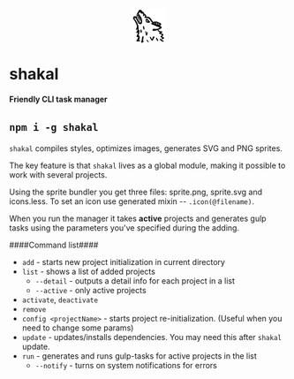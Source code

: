
<p align="center">
  <img align="center" src="https://raw.githubusercontent.com/creedencewright/shakal/master/assets/icon.png" />
</p>

# shakal
#### Friendly CLI task manager
```npm i -g shakal```
---

`shakal` compiles styles, optimizes images, generates SVG and PNG sprites.

The key feature is that `shakal` lives as a global module, making it possible to work with several projects.

Using the sprite bundler you get three files: sprite.png, sprite.svg and icons.less. To set an icon use generated mixin -- `.icon(@filename)`.

When you run the manager it takes **active** projects and generates gulp tasks using the parameters you've specified during the adding.

####Command list####
- `add` - starts new project initialization in current directory
- `list` - shows a list of added projects
    - `--detail` - outputs a detail info for each project in a list
    - `--active` - only active projects
- `activate`, `deactivate`
- `remove`
- `config <projectName>` - starts project re-initialization. (Useful when you need to change some params)
- `update` - updates/installs dependencies. You may need this after `shakal` update.
- `run` - generates and runs gulp-tasks for active projects in the list
    - `--notify` - turns on system notifications for errors

